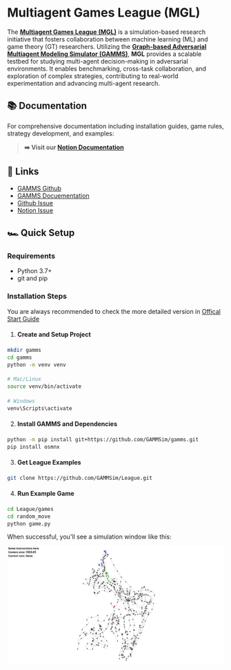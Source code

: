 # **Multiagent Games League (MGL)**

The [**Multiagent Games League (MGL)**](mdgleague.notion.site) is a simulation-based research initiative that fosters collaboration between machine learning (ML) and game theory (GT) researchers. Utilizing the [**Graph-based Adversarial Multiagent Modeling Simulator (GAMMS)**](https://github.com/GAMMSim/gamms), **MGL** provides a scalable testbed for studying multi-agent decision-making in adversarial environments. It enables benchmarking, cross-task collaboration, and exploration of complex strategies, contributing to real-world experimentation and advancing multi-agent research.

## 📚 Documentation

For comprehensive documentation including installation guides, game rules, strategy development, and examples:

> **➡️ Visit our [Notion Documentation](https://mdgleague.notion.site/Multiagent-Games-League-18b0355f26b98078a9ebf56dfccc07c7)**

## 🔗 Links
- [GAMMS Github](https://github.com/GAMMSim/gamms)
- [GAMMS Docuementation](https://gammsim.github.io/gamms/)
- [Github Issue](https://github.com/GAMMSim/League/issues)
- [Notion Issue](https://mdgleague.notion.site/Issues-18b0355f26b980f98c45f4bdd399a054)

## 🏎️ Quick Setup
### Requirements
- Python 3.7+
- git and pip

### Installation Steps

You are always recommended to check the more detailed version in [Offical Start Guide](https://mdgleague.notion.site/Quick-Start-Guide-18b0355f26b980c7b6a2fce3c89f66d0?pvs=74)

1. #### **Create and Setup Project**
```bash
mkdir gamms
cd gamms
python -m venv venv

# Mac/Linux
source venv/bin/activate

# Windows
venv\Scripts\activate
```

2. #### **Install GAMMS and Dependencies**
```bash
python -m pip install git+https://github.com/GAMMSim/gamms.git
pip install osmnx
```

3. #### **Get League Examples**
```bash
git clone https://github.com/GAMMSim/League.git
```

4. #### **Run Example Game**
```bash
cd League/games
cd random_move
python game.py
```

When successful, you'll see a simulation window like this:

![Example](./games/lib/Example.png)
